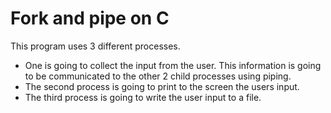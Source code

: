 # Fork and pipe on C
This program uses 3 different processes.
- One is going to collect the input from the user. This information is going to be communicated to the other 2 child processes using piping.
- The second process is going to print to the screen the users input.
- The third process is going to write the user input to a file. 
